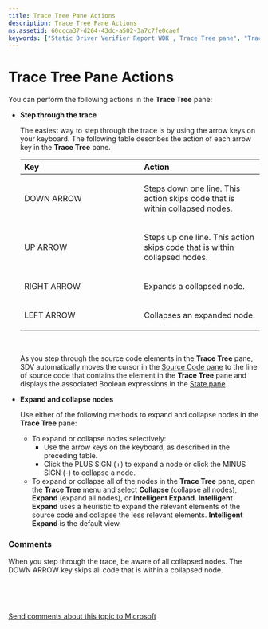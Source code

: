 ```yaml
---
title: Trace Tree Pane Actions
description: Trace Tree Pane Actions
ms.assetid: 60ccca37-d264-43dc-a502-3a7c7fe0caef
keywords: ["Static Driver Verifier Report WDK , Trace Tree pane", "Trace Tree pane WDK Static Driver Verifier"]
---
```


# Trace Tree Pane Actions


You can perform the following actions in the **Trace Tree** pane:

-   **Step through the trace**

    The easiest way to step through the trace is by using the arrow keys on your keyboard. The following table describes the action of each arrow key in the **Trace Tree** pane.

    <table>
    <colgroup>
    <col width="50%" />
    <col width="50%" />
    </colgroup>
    <thead>
    <tr class="header">
    <th align="left">Key</th>
    <th align="left">Action</th>
    </tr>
    </thead>
    <tbody>
    <tr class="odd">
    <td align="left"><p>DOWN ARROW</p></td>
    <td align="left"><p>Steps down one line. This action skips code that is within collapsed nodes.</p></td>
    </tr>
    <tr class="even">
    <td align="left"><p>UP ARROW</p></td>
    <td align="left"><p>Steps up one line. This action skips code that is within collapsed nodes.</p></td>
    </tr>
    <tr class="odd">
    <td align="left"><p>RIGHT ARROW</p></td>
    <td align="left"><p>Expands a collapsed node.</p></td>
    </tr>
    <tr class="even">
    <td align="left"><p>LEFT ARROW</p></td>
    <td align="left"><p>Collapses an expanded node.</p></td>
    </tr>
    </tbody>
    </table>

     

    As you step through the source code elements in the **Trace Tree** pane, SDV automatically moves the cursor in the [Source Code pane](source-code-pane.md) to the line of source code that contains the element in the **Trace Tree** pane and displays the associated Boolean expressions in the [State pane](state-pane.md).

-   **Expand and collapse nodes**

    Use either of the following methods to expand and collapse nodes in the **Trace Tree** pane:

    -   To expand or collapse nodes selectively:
        -   Use the arrow keys on the keyboard, as described in the preceding table.
        -   Click the PLUS SIGN (+) to expand a node or click the MINUS SIGN (-) to collapse a node.
    -   To expand or collapse all of the nodes in the **Trace Tree** pane, open the **Trace Tree** menu and select **Collapse** (collapse all nodes), **Expand** (expand all nodes), or **Intelligent Expand**. **Intelligent Expand** uses a heuristic to expand the relevant elements of the source code and collapse the less relevant elements. **Intelligent Expand** is the default view.

### <span id="comments"></span><span id="COMMENTS"></span>Comments

When you step through the trace, be aware of all collapsed nodes. The DOWN ARROW key skips all code that is within a collapsed node.

 

 

[Send comments about this topic to Microsoft](mailto:wsddocfb@microsoft.com?subject=Documentation%20feedback%20[devtest\devtest]:%20Trace%20Tree%20Pane%20Actions%20%20RELEASE:%20%2811/17/2016%29&body=%0A%0APRIVACY%20STATEMENT%0A%0AWe%20use%20your%20feedback%20to%20improve%20the%20documentation.%20We%20don't%20use%20your%20email%20address%20for%20any%20other%20purpose,%20and%20we'll%20remove%20your%20email%20address%20from%20our%20system%20after%20the%20issue%20that%20you're%20reporting%20is%20fixed.%20While%20we're%20working%20to%20fix%20this%20issue,%20we%20might%20send%20you%20an%20email%20message%20to%20ask%20for%20more%20info.%20Later,%20we%20might%20also%20send%20you%20an%20email%20message%20to%20let%20you%20know%20that%20we've%20addressed%20your%20feedback.%0A%0AFor%20more%20info%20about%20Microsoft's%20privacy%20policy,%20see%20http://privacy.microsoft.com/default.aspx. "Send comments about this topic to Microsoft")




